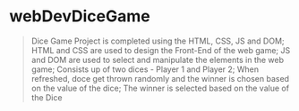 # webDevDiceGame

>Dice Game Project is completed using the HTML, CSS, JS and DOM;
>HTML and CSS are used to design the Front-End of the web game;
>JS and DOM are used to select and manipulate the elements in the web game;
>Consists up of two dices - Player 1 and Player 2;
>When refreshed, doce get thrown randomly and the winner is chosen based on the value of the dice;
>The winner is selected based on the value of the Dice
